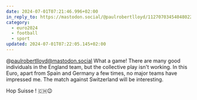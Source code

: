 ```yaml
---
date: 2024-07-01T07:21:46.996+02:00
in_reply_to: https://mastodon.social/@paulrobertlloyd/112707034540480225
category:
  - euro2024
  - football
  - sport
updated: 2024-07-01T07:22:05.145+02:00
---
```


@paulrobertlloyd@mastodon.social What a game! 
There are many good individuals in the England team, but the collective play isn't working. 
In this Euro, apart from Spain and Germany a few times, no major teams have impressed me. 
The match against Switzerland will be interesting.

Hop Suisse ! 🇨🇭😉
